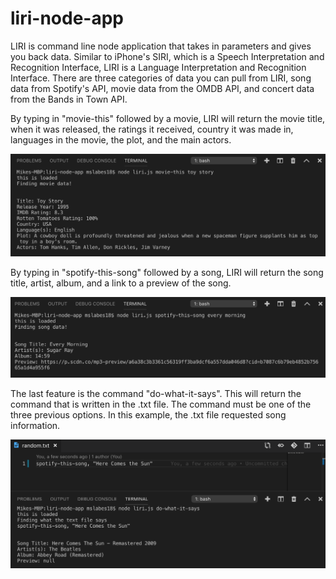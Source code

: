 # liri-node-app

LIRI is command line node application that takes in parameters and gives you back data. Similar to iPhone's SIRI, which is a Speech Interpretation and Recognition Interface, LIRI is a Language Interpretation and Recognition Interface. There are three categories of data you can pull from LIRI, song data from Spotify's API, movie data from the OMDB API, and concert data from the Bands in Town API. 

By typing in "movie-this" followed by a movie, LIRI will return the movie title, when it was released, the ratings it received, country it was made in, languages in the movie, the plot, and the main actors.

![](images/movie-this.png)

By typing in "spotify-this-song" followed by a song, LIRI will return the song title, artist, album, and a link to a preview of the song.

![](images/spotify-this-song.png)

The last feature is the command "do-what-it-says". This will return the command that is written in the .txt file. The command must be one of the three previous options. In this example, the .txt file requested song information.  

![](images/do-what-it-says.png)
